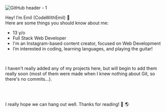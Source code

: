 ![GitHub header - 1](https://user-images.githubusercontent.com/96463540/150668260-8beb10a1-e9a1-46c5-b9e3-5e453c7f13f7.png)


Hey! I’m Emil (CodeWithEmil) 👋 
   <br />
Here are some things you should know about me:
   <br />
   
   <ul>
      <li>13 y/o</li>
      <li>Full Stack Web Developer</li>
      <li>I'm an Instagram-based content creator, focused on Web Development</li>
      <li>I’m interested in coding, learning languages, and playing the guitar!</li>
   </ul>
   
   <br />

I haven't really added any of my projects here, but will begin to add them really soon (most of them were made when I knew nothing about Git, so there's no commits...).

   <br />
   <br />
   
I really hope we can hang out well. Thanks for reading! 🚀 🌎

<!--- 🌱 I’m currently learning VueJS, but I love to work with React
- 💞️ I’m looking to collaborate on every project you give me the opportunity to :D
- 📫 Find me on social media as CodeWithEmil.-->

<!---
CodeWithEmill/CodeWithEmill is a ✨ special ✨ repository because its `README.md` (this file) appears on your GitHub profile.
You can click the Preview link to take a look at your changes.
--->

